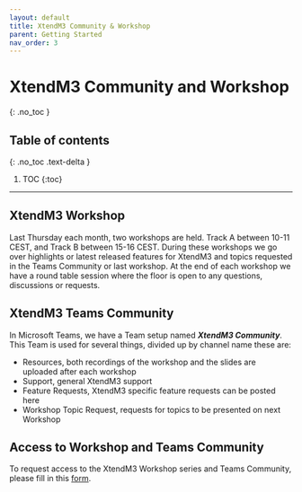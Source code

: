 ```yaml
---
layout: default
title: XtendM3 Community & Workshop
parent: Getting Started
nav_order: 3
---
```


# XtendM3 Community and Workshop
{: .no_toc }

## Table of contents
{: .no_toc .text-delta }

1. TOC
{:toc}

---


## XtendM3 Workshop
Last Thursday each month, two workshops are held. Track A between 10-11 CEST, and Track B between 15-16 CEST. During these workshops we go over highlights or latest released features for XtendM3 and topics requested in the Teams Community or last workshop. At the end of each workshop we have a round table session where the floor is open to any questions, discussions or requests.

## XtendM3 Teams Community
In Microsoft Teams, we have a Team setup named __*XtendM3 Community*__. This Team is used for several things, divided up by channel name these are:
- Resources, both recordings of the workshop and the slides are uploaded after each workshop
- Support, general XtendM3 support
- Feature Requests, XtendM3 specific feature requests can be posted here
- Workshop Topic Request, requests for topics to be presented on next Workshop

## Access to Workshop and Teams Community
To request access to the XtendM3 Workshop series and Teams Community, please fill in this [form](https://forms.office.com/r/g4KHVYyH59).

